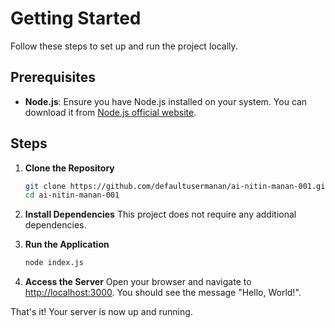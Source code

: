 # Getting Started

Follow these steps to set up and run the project locally.

## Prerequisites

- **Node.js**: Ensure you have Node.js installed on your system. You can download it from [Node.js official website](https://nodejs.org/).

## Steps

1. **Clone the Repository**
   ```bash
   git clone https://github.com/defaultusermanan/ai-nitin-manan-001.git
   cd ai-nitin-manan-001
   ```

2. **Install Dependencies**
   This project does not require any additional dependencies.

3. **Run the Application**
   ```bash
   node index.js
   ```

4. **Access the Server**
   Open your browser and navigate to [http://localhost:3000](http://localhost:3000). You should see the message "Hello, World!".

That's it! Your server is now up and running.
